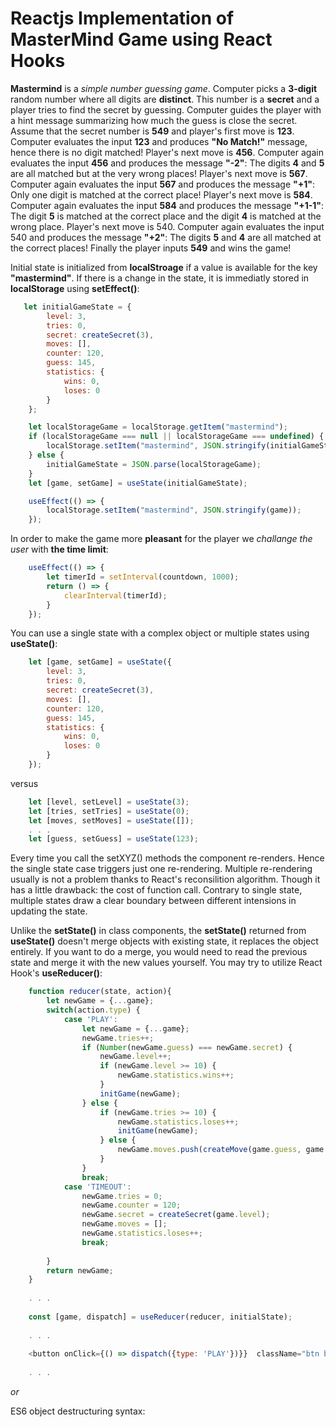 # Reactjs Implementation of MasterMind Game using React Hooks

**Mastermind** is a *simple number guessing game*. Computer picks a **3-digit** random number where all digits are **distinct**. This number is a **secret** and a player tries to find the secret by guessing. Computer guides the player with a hint message summarizing how much the guess is close the secret. Assume that the secret number is **549** and player's first move is **123**. Computer evaluates the input **123** and produces **"No Match!"** message, hence there is no digit matched! Player's next move is **456**. Computer again evaluates the input **456** and produces the message **"-2"**: The digits **4** and **5** are all matched but at the very wrong places! Player's next move is **567**. Computer again evaluates the input **567** and produces the message **"+1"**: Only one digit is matched at the correct place! Player's next move is **584**. Computer again evaluates the input **584** and produces the message **"+1-1"**: The digit **5** is matched at the correct place and the digit **4** is matched at the wrong place.  Player's next move is 540. Computer again evaluates the input 540 and produces the message **"+2"**: The digits **5** and **4** are all matched at the correct places! Finally the player inputs **549** and wins the game!

Initial state is initialized from **localStroage** if a value is available for the key **"mastermind"**. If there is a change in the state, it is immediatly stored in **localStorage** using **setEffect()**:

```js
   let initialGameState = {
        level: 3,
        tries: 0,
        secret: createSecret(3),
        moves: [],
        counter: 120,
        guess: 145,
        statistics: {
            wins: 0,
            loses: 0
        }
    };

    let localStorageGame = localStorage.getItem("mastermind");
    if (localStorageGame === null || localStorageGame === undefined) {
        localStorage.setItem("mastermind", JSON.stringify(initialGameState));
    } else {
        initialGameState = JSON.parse(localStorageGame);
    }
    let [game, setGame] = useState(initialGameState);

    useEffect(() => {
        localStorage.setItem("mastermind", JSON.stringify(game));
    });

```

In order to make the game more **pleasant** for the player we *challange the user* with **the time limit**:

```js
    useEffect(() => {
        let timerId = setInterval(countdown, 1000);
        return () => {
            clearInterval(timerId);
        }
    });
```

You can use a single state with a complex object or multiple states using **useState()**:

```js
    let [game, setGame] = useState({
        level: 3,
        tries: 0,
        secret: createSecret(3),
        moves: [],
        counter: 120,
        guess: 145,
        statistics: {
            wins: 0,
            loses: 0
        }
    });
```

versus

```js
    let [level, setLevel] = useState(3);
    let [tries, setTries] = useState(0);
    let [moves, setMoves] = useState([]);
    . . .
    let [guess, setGuess] = useState(123);
```

Every time you call the setXYZ() methods the component re-renders. Hence the single state case triggers just one re-rendering. Multiple re-rendering usually is not a problem thanks to React's reconsilition algorithm. Though it has a little drawback: the cost of function call. Contrary to single state, multiple states draw a clear boundary between different intensions in updating the state.  

Unlike the **setState()** in class components, the **setState()** returned from **useState()** doesn't merge objects with existing state, it replaces the object entirely. If you want to do a merge, you would need to read the previous state and merge it with the new values yourself. You may try to utilize React Hook's **useReducer()**: 

```js
    function reducer(state, action){
        let newGame = {...game};
        switch(action.type) {
            case 'PLAY':
                let newGame = {...game};
                newGame.tries++;
                if (Number(newGame.guess) === newGame.secret) {
                    newGame.level++;
                    if (newGame.level >= 10) {
                        newGame.statistics.wins++;
                    }
                    initGame(newGame);
                } else {
                    if (newGame.tries >= 10) {
                        newGame.statistics.loses++;
                        initGame(newGame);
                    } else {
                        newGame.moves.push(createMove(game.guess, game.secret))
                    }
                }              
                break;
            case 'TIMEOUT':
                newGame.tries = 0;
                newGame.counter = 120;
                newGame.secret = createSecret(game.level);
                newGame.moves = [];                
                newGame.statistics.loses++;
                break;
                
        }
        return newGame;
    }
    
    . . .
    
    const [game, dispatch] = useReducer(reducer, initialState);
    
    . . . 
    
    <button onClick={() => dispatch({type: 'PLAY'})}}  className="btn btn-success">Play</button>
    
    . . .
```

*or* 

ES6 object destructuring syntax: 
